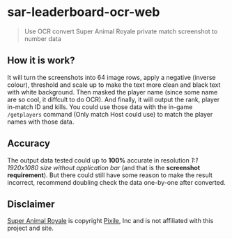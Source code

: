 # sar-leaderboard-ocr-web

> Use OCR convert Super Animal Royale private match screenshot to number data

## How it is work?

It will turn the screenshots into 64 image rows, apply a negative (inverse colour), threshold and scale up to make the text more clean and black text with white background. Then masked the player name (since some name are so cool, it diffcult to do OCR). And finally, it will output the rank, player in-match ID and kills. You could use those data with the in-game `/getplayers` command (Only match Host could use) to match the player names with those data.

## Accuracy

The output data tested could up to **100%** accurate in resolution _1:1 1920x1080 size without application bar_ (and that is the **screenshot requirement**). But there could still have some reason to make the result incorrect, recommend doubling check the data one-by-one after converted.

## Disclaimer

[Super Animal Royale](https://animalroyale.com/) is copyright [Pixile](https://pixilestudios.com/), Inc and is not affiliated with this project and site.
